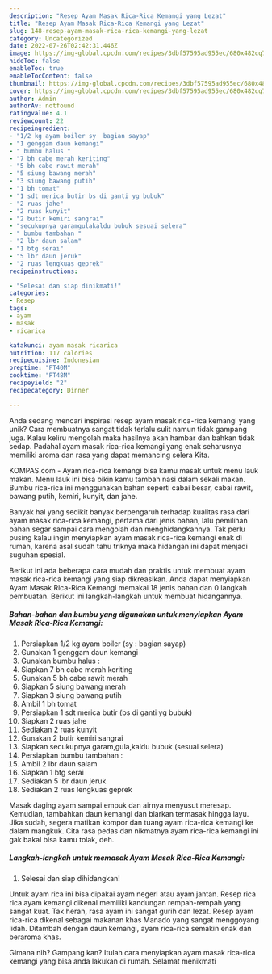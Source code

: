 ```yaml
---
description: "Resep Ayam Masak Rica-Rica Kemangi yang Lezat"
title: "Resep Ayam Masak Rica-Rica Kemangi yang Lezat"
slug: 148-resep-ayam-masak-rica-rica-kemangi-yang-lezat
category: Uncategorized
date: 2022-07-26T02:42:31.446Z
image: https://img-global.cpcdn.com/recipes/3dbf57595ad955ec/680x482cq70/ayam-masak-rica-rica-kemangi-foto-resep-utama.jpg
hideToc: false
enableToc: true
enableTocContent: false
thumbnail: https://img-global.cpcdn.com/recipes/3dbf57595ad955ec/680x482cq70/ayam-masak-rica-rica-kemangi-foto-resep-utama.jpg
cover: https://img-global.cpcdn.com/recipes/3dbf57595ad955ec/680x482cq70/ayam-masak-rica-rica-kemangi-foto-resep-utama.jpg
author: Admin
authorAv: notfound
ratingvalue: 4.1
reviewcount: 22
recipeingredient:
- "1/2 kg ayam boiler sy  bagian sayap"
- "1 genggam daun kemangi"
- " bumbu halus "
- "7 bh cabe merah keriting"
- "5 bh cabe rawit merah"
- "5 siung bawang merah"
- "3 siung bawang putih"
- "1 bh tomat"
- "1 sdt merica butir bs di ganti yg bubuk"
- "2 ruas jahe"
- "2 ruas kunyit"
- "2 butir kemiri sangrai"
- "secukupnya garamgulakaldu bubuk sesuai selera"
- " bumbu tambahan "
- "2 lbr daun salam"
- "1 btg serai"
- "5 lbr daun jeruk"
- "2 ruas lengkuas geprek"
recipeinstructions:

- "Selesai dan siap dinikmati!"
categories:
- Resep
tags:
- ayam
- masak
- ricarica

katakunci: ayam masak ricarica 
nutrition: 117 calories
recipecuisine: Indonesian
preptime: "PT40M"
cooktime: "PT48M"
recipeyield: "2"
recipecategory: Dinner

---
```





Anda sedang mencari inspirasi resep ayam masak rica-rica kemangi yang unik? Cara membuatnya sangat tidak terlalu sulit namun tidak gampang juga. Kalau keliru mengolah maka hasilnya akan hambar dan bahkan tidak sedap. Padahal ayam masak rica-rica kemangi yang enak seharusnya memiliki aroma dan rasa yang dapat memancing selera Kita.





KOMPAS.com - Ayam rica-rica kemangi bisa kamu masak untuk menu lauk makan. Menu lauk ini bisa bikin kamu tambah nasi dalam sekali makan. Bumbu rica-rica ini menggunakan bahan seperti cabai besar, cabai rawit, bawang putih, kemiri, kunyit, dan jahe.

Banyak hal yang sedikit banyak berpengaruh terhadap kualitas rasa dari ayam masak rica-rica kemangi, pertama dari jenis bahan, lalu pemilihan bahan segar sampai cara mengolah dan menghidangkannya. Tak perlu pusing kalau ingin menyiapkan ayam masak rica-rica kemangi enak di rumah, karena asal sudah tahu triknya maka hidangan ini dapat menjadi suguhan spesial.






Berikut ini ada beberapa cara mudah dan praktis untuk membuat ayam masak rica-rica kemangi yang siap dikreasikan. Anda dapat menyiapkan Ayam Masak Rica-Rica Kemangi memakai 18 jenis bahan dan 0 langkah pembuatan. Berikut ini langkah-langkah untuk membuat hidangannya.

<!--inarticleads1-->

##### Bahan-bahan dan bumbu yang digunakan untuk menyiapkan Ayam Masak Rica-Rica Kemangi:

1. Persiapkan 1/2 kg ayam boiler (sy : bagian sayap)
1. Gunakan 1 genggam daun kemangi
1. Gunakan  bumbu halus :
1. Siapkan 7 bh cabe merah keriting
1. Gunakan 5 bh cabe rawit merah
1. Siapkan 5 siung bawang merah
1. Siapkan 3 siung bawang putih
1. Ambil 1 bh tomat
1. Persiapkan 1 sdt merica butir (bs di ganti yg bubuk)
1. Siapkan 2 ruas jahe
1. Sediakan 2 ruas kunyit
1. Gunakan 2 butir kemiri sangrai
1. Siapkan secukupnya garam,gula,kaldu bubuk (sesuai selera)
1. Persiapkan  bumbu tambahan :
1. Ambil 2 lbr daun salam
1. Siapkan 1 btg serai
1. Sediakan 5 lbr daun jeruk
1. Sediakan 2 ruas lengkuas geprek


Masak daging ayam sampai empuk dan airnya menyusut meresap. Kemudian, tambahkan daun kemangi dan biarkan termasak hingga layu. Jika sudah, segera matikan kompor dan tuang ayam rica-rica kemangi ke dalam mangkuk. Cita rasa pedas dan nikmatnya ayam rica-rica kemangi ini gak bakal bisa kamu tolak, deh. 

<!--inarticleads2-->

##### Langkah-langkah untuk memasak Ayam Masak Rica-Rica Kemangi:


1. Selesai dan siap dihidangkan!

Untuk ayam rica ini bisa dipakai ayam negeri atau ayam jantan. Resep rica rica ayam kemangi dikenal memiliki kandungan rempah-rempah yang sangat kuat. Tak heran, rasa ayam ini sangat gurih dan lezat. Resep ayam rica-rica dikenal sebagai makanan khas Manado yang sangat menggoyang lidah. Ditambah dengan daun kemangi, ayam rica-rica semakin enak dan beraroma khas. 

Gimana nih? Gampang kan? Itulah cara menyiapkan ayam masak rica-rica kemangi yang bisa anda lakukan di rumah. Selamat menikmati
